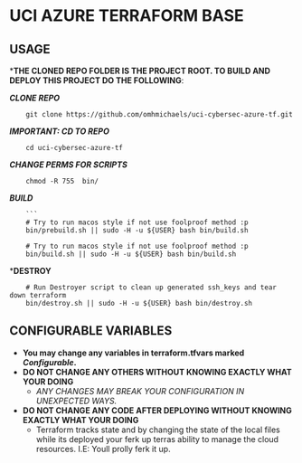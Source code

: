 # UCI AZURE TERRAFORM BASE

## USAGE

***THE CLONED REPO FOLDER IS THE PROJECT ROOT. TO BUILD AND DEPLOY THIS PROJECT DO THE FOLLOWING**:

***CLONE REPO***
```
    git clone https://github.com/omhmichaels/uci-cybersec-azure-tf.git
```

***IMPORTANT: CD TO REPO***
```
    cd uci-cybersec-azure-tf
```

***CHANGE PERMS FOR SCRIPTS***
```
    chmod -R 755  bin/

``` 

***BUILD***
```
    ```
    # Try to run macos style if not use foolproof method :p
    bin/prebuild.sh || sudo -H -u ${USER} bash bin/build.sh
    
    # Try to run macos style if not use foolproof method :p
    bin/build.sh || sudo -H -u ${USER} bash bin/build.sh
```

***DESTROY**
```
    # Run Destroyer script to clean up generated ssh_keys and tear down terraform
    bin/destroy.sh || sudo -H -u ${USER} bash bin/destroy.sh
```

## CONFIGURABLE VARIABLES
* **You may change any variables in terraform.tfvars marked *Configurable*.**
* **DO NOT CHANGE ANY OTHERS WITHOUT KNOWING EXACTLY WHAT YOUR DOING**
    - *ANY CHANGES MAY BREAK YOUR CONFIGURATION IN UNEXPECTED WAYS.*
* **DO NOT CHANGE ANY CODE AFTER DEPLOYING  WITHOUT KNOWING EXACTLY WHAT YOUR DOING**
    - Terraform tracks state and by changing the state of the local files while its deployed your ferk up terras ability to manage the cloud resources. I.E: Youll prolly ferk it up.
